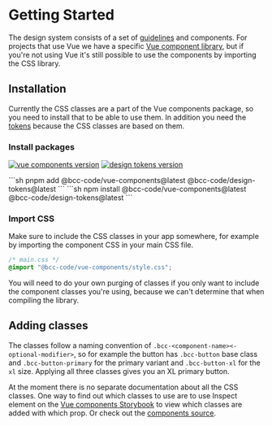 # Getting Started
The design system consists of a set of [guidelines](../guidelines.md) and components. For projects that use Vue we have a specific [Vue component library](../vue-components/README.md), but if you're not using Vue it's still possible to use the components by importing the CSS library.

## Installation
Currently the CSS classes are a part of the Vue components package, so you need to install that to be able to use them. In addition you need the [tokens](../tokens/README.md) because the CSS classes are based on them.

### Install packages
[![vue components version](https://img.shields.io/npm/v/@bcc-code/vue-components/latest?label=%40bcc-code%2Fvue-components)](https://github.com/bcc-code/bcc-vue-components/releases) [![design tokens version](https://img.shields.io/npm/v/@bcc-code/design-tokens/latest?label=%40bcc-code%2Fdesign-tokens)](https://github.com/bcc-code/bcc-design-tokens/releases)

<CodeGroup>
  <CodeGroupItem title="PNPM" active>
```sh
pnpm add @bcc-code/vue-components@latest @bcc-code/design-tokens@latest
```
  </CodeGroupItem>

  <CodeGroupItem title="NPM">
```sh
npm install @bcc-code/vue-components@latest @bcc-code/design-tokens@latest
```
  </CodeGroupItem>
</CodeGroup>

### Import CSS
Make sure to include the CSS classes in your app somewhere, for example by importing the component CSS in your main CSS file.

```css
/* main.css */
@import "@bcc-code/vue-components/style.css";
```

You will need to do your own purging of classes if you only want to include the component classes you're using, because we can't determine that when compiling the library.

## Adding classes
The classes follow a naming convention of `.bcc-<component-name><-optional-modifier>`, so for example the button has `.bcc-button` base class and `.bcc-button-primary` for the primary variant and `.bcc-button-xl` for the `xl` size. Applying all three classes gives you an XL primary button.

At the moment there is no separate documentation about all the CSS classes. One way to find out which classes to use are to use Inspect element on the [Vue components Storybook](https://vue-components-storybook.developer.bcc.no/) to view which classes are added with which prop. Or check out the [components source](https://github.com/bcc-code/bcc-vue-components/tree/main/src/components).
